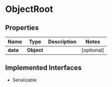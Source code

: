 

# ObjectRoot


## Properties

Name | Type | Description | Notes
------------ | ------------- | ------------- | -------------
**data** | **Object** |  |  [optional]


## Implemented Interfaces

* Serializable


